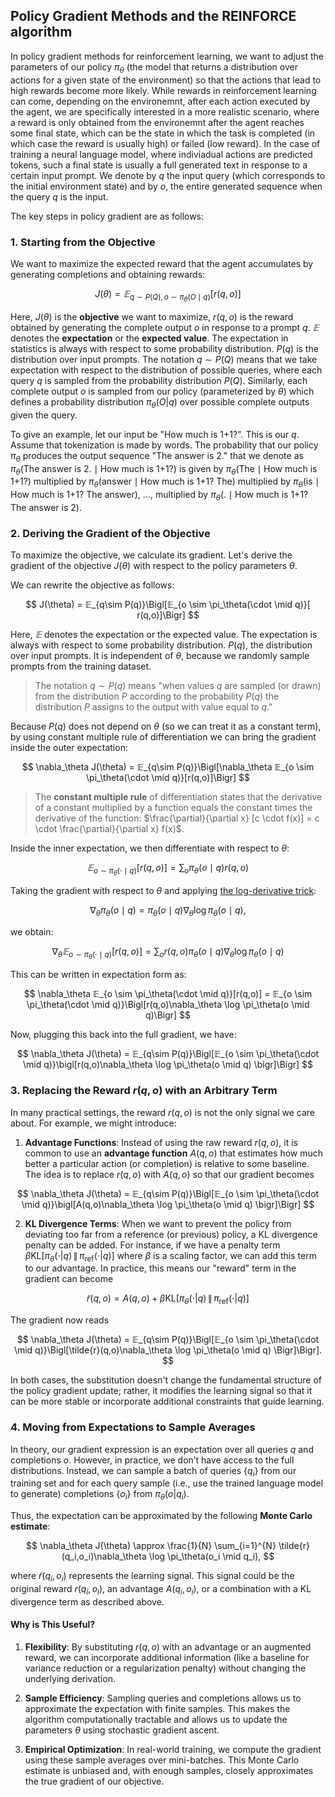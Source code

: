 ## Policy Gradient Methods and the REINFORCE algorithm

In policy gradient methods for reinforcement learning, we want to adjust the parameters of our policy $\pi_\theta$ (the model that returns a distribution over actions for a given state of the environment) so that the actions that lead to high rewards become more likely. While rewards in reinforcement learning can come, depending on the environemnt, after each action executed by the agent, we are specifically interested in a more realistic scenario, where a reward is only obtained from the environemnt after the agent reaches some final state, which can be the state in which the task is completed (in which case the reward is usually high) or failed (low reward). In the case of training a neural language model, where indiviadual actions are predicted tokens, such a final state is usually a full generated text in response to a certain input prompt. We denote by $q$ the input query (which corresponds to the initial environment state) and by $o$, the entire generated sequence when the query $q$ is the input.

The key steps in policy gradient are as follows:

### 1. Starting from the Objective

We want to maximize the expected reward that the agent accumulates by generating completions and obtaining rewards:

$$
J(\theta) = 𝔼_{q \sim P(Q), o \sim \pi_\theta(O \mid q)}[r(q, o)]
$$

Here, $J(\theta)$ is the **objective** we want to maximize, $r(q, o)$ is the reward obtained by generating the complete output $o$ in response to a prompt $q$. $𝔼$ denotes the **expectation** or the **expected value**. The expectation in statistics is always with respect to some probability distribution. $P(q)$ is the distribution over input prompts. The notation $q \sim P(Q)$ means that we take expectation with respect to the distribution of possible queries, where each query $q$ is sampled from the probability distribution $P(Q)$. Similarly, each complete output $o$ is sampled from our policy (parameterized by $\theta$) which defines a probability distribution $\pi_\theta(O|q)$ over possible complete outputs given the query.

To give an example, let our input be "How much is 1+1?". This is our $q$. Assume that tokenization is made by words. The probability that our policy $\pi_\theta$ produces the output sequence "The answer is 2." that we denote as $\pi_\theta(\text{The answer is 2.} \mid \text{How much is 1+1?})$ is given by $\pi_\theta(\text{The}\mid \text{How much is 1+1?})$ multiplied by $\pi_\theta(\text{answer} \mid \text{How much is 1+1? The})$ multiplied by $\pi_\theta(\text{is} \mid \text{How much is 1+1? The answer})$, $\ldots$, multiplied by $\pi_\theta(\text{.} \mid \text{How much is 1+1? The answer is 2})$.

### 2. Deriving the Gradient of the Objective

To maximize the objective, we calculate its gradient. Let's derive the gradient of the objective $J(\theta)$ with respect to the policy parameters $\theta$.

We can rewrite the objective as follows:

$$
J(\theta) = 𝔼_{q\sim P(q)}\Bigl[𝔼_{o \sim \pi_\theta(\cdot \mid q)}[ r(q,o)]\Bigr]
$$

Here, $𝔼$ denotes the expectation or the expected value. The expectation is always with respect to some probability distribution. $P(q)$, the distribution over input prompts. It is independent of $\theta$, because we randomly sample prompts from the training dataset.

> The notation $q\sim P(q)$ means "when values $q$ are sampled (or drawn) from the distribution $P$ according to the probability $P(q)$ the distribution $P$ assigns to the output with value equal to $q$."

Because $P(q)$ does not depend on $\theta$ (so we can treat it as a constant term), by using constant multiple rule of differentiation we can bring the gradient inside the outer expectation:

$$
\nabla_\theta J(\theta) = 𝔼_{q\sim P(q)}\Bigl[\nabla_\theta 𝔼_{o \sim \pi_\theta(\cdot \mid q)}[r(q,o)]\Bigr]
$$

> The **constant multiple rule** of differentiation states that the derivative of a constant multiplied by a function equals the constant times the derivative of the function: $\frac{\partial}{\partial x} [c \cdot f(x)] = c \cdot \frac{\partial}{\partial x} f(x)$.

Inside the inner expectation, we then differentiate with respect to $\theta$:

$$
𝔼_{o \sim \pi_\theta(\cdot \mid q)}[r(q,o)] = \sum_{o} \pi_\theta(o \mid q)r(q,o)
$$

Taking the gradient with respect to $\theta$ and applying [the log-derivative trick](log_derivative_trick.md):

$$
\nabla_\theta \pi_\theta(o \mid q) = \pi_\theta(o \mid q) \nabla_\theta \log \pi_\theta(o \mid q),
$$

we obtain:

$$
\nabla_\theta 𝔼_{o \sim \pi_\theta(\cdot \mid q)}[ r(q,o) ] = \sum_{o} r(q,o)\pi_\theta(o \mid q)\nabla_\theta \log \pi_\theta(o \mid q)
$$

This can be written in expectation form as:

$$
\nabla_\theta 𝔼_{o \sim \pi_\theta(\cdot \mid q)}[r(q,o)] = 𝔼_{o \sim \pi_\theta(\cdot \mid q)}\Bigl[r(q,o)\nabla_\theta \log \pi_\theta(o \mid q)\Bigr]
$$

Now, plugging this back into the full gradient, we have:

$$
\nabla_\theta J(\theta) = 𝔼_{q\sim P(q)}\Bigl[𝔼_{o \sim \pi_\theta(\cdot \mid q)}\bigl[r(q,o)\nabla_\theta \log \pi_\theta(o \mid q) \bigr]\Bigr]
$$

### 3. Replacing the Reward $r(q, o)$ with an Arbitrary Term

In many practical settings, the reward $r(q, o)$ is not the only signal we care about. For example, we might introduce:

1. **Advantage Functions**: Instead of using the raw reward $r(q,o)$, it is common to use an **advantage function** $A(q,o)$ that estimates how much better a particular action (or completion) is relative to some baseline. The idea is to replace $r(q,o)$ with $A(q,o)$ so that our gradient becomes

$$
\nabla_\theta J(\theta) = 𝔼_{q\sim P(q)}\Bigl[𝔼_{o \sim \pi_\theta(\cdot \mid q)}\bigl[A(q,o)\nabla_\theta \log \pi_\theta(o \mid q) \bigr]\Bigr]
$$

2. **KL Divergence Terms**: When we want to prevent the policy from deviating too far from a reference (or previous) policy, a KL divergence penalty can be added. For instance, if we have a penalty term $\beta\text{KL}[\pi_\theta(\cdot|q) \,\|\, \pi_{\text{ref}}(\cdot|q)]$ where $\beta$ is a scaling factor, we can add this term to our advantage. In practice, this means our "reward" term in the gradient can become

$$
\tilde{r}(q,o) = A(q,o) + \beta\text{KL}[\pi_\theta(\cdot|q) \,\|\, \pi_{\text{ref}}(\cdot|q)]
$$

The gradient now reads

$$
\nabla_\theta J(\theta) = 𝔼_{q\sim P(q)}\Bigl[𝔼_{o \sim \pi_\theta(\cdot \mid q)}\Bigl[\tilde{r}(q,o)\nabla_\theta \log \pi_\theta(o \mid q) \Bigr]\Bigr].
$$

In both cases, the substitution doesn't change the fundamental structure of the policy gradient update; rather, it modifies the learning signal so that it can be more stable or incorporate additional constraints that guide learning.

### 4. Moving from Expectations to Sample Averages

In theory, our gradient expression is an expectation over all queries $q$ and completions $o$. However, in practice, we don’t have access to the full distributions. Instead, we can sample a batch of queries $\{q_i\}$ from our training set and for each query sample (i.e., use the trained language model to generate) completions $\{o_i\}$ from $\pi_\theta(o|q_i)$.

Thus, the expectation can be approximated by the following **Monte Carlo estimate**:

$$
\nabla_\theta J(\theta) \approx \frac{1}{N} \sum_{i=1}^{N} \tilde{r}(q_i,o_i)\nabla_\theta \log \pi_\theta(o_i \mid q_i),
$$

where $\tilde{r}(q_i,o_i)$ represents the learning signal. This signal could be the original reward $r(q_i, o_i)$, an advantage $A(q_i, o_i)$, or a combination with a KL divergence term as described above.

#### Why is This Useful?

1. **Flexibility**: By substituting $r(q,o)$ with an advantage or an augmented reward, we can incorporate additional information (like a baseline for variance reduction or a regularization penalty) without changing the underlying derivation.

2. **Sample Efficiency**: Sampling queries and completions allows us to approximate the expectation with finite samples. This makes the algorithm computationally tractable and allows us to update the parameters $\theta$ using stochastic gradient ascent.

3. **Empirical Optimization**: In real-world training, we compute the gradient using these sample averages over mini-batches. This Monte Carlo estimate is unbiased and, with enough samples, closely approximates the true gradient of our objective.
